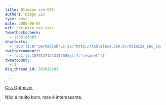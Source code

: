 ```yaml
---
title: Otimize seu CSS
authors: Diego Eis
type: post
date: 2005-06-07
url: /otimize_seu_css/
tweetbackscheck:
  - 1356181383
shorturls:
  - 'a:3:{s:9:"permalink";s:39:"http://tableless.com.br/otimize_seu_css";s:7:"tinyurl";s:26:"http://tinyurl.com/4366bd2";s:4:"isgd";s:19:"http://is.gd/awCeMb";}'
twittercomments:
  - 'a:1:{i:15791271243157505;s:7:"retweet";}'
tweetcount:
  - 1
dsq_thread_id: 503032803

---
```

[Css Optmizer][1] 

Não é muito bom, mas é interessante.

 [1]: http://cdburnerxp.se/cssparse/css_optimiser.php